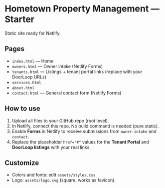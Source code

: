 # Hometown Property Management — Starter

Static site ready for Netlify.

## Pages
- `index.html` — Home
- `owners.html` — Owner intake (Netlify Forms)
- `tenants.html` — Listings + tenant portal links (replace with your DoorLoop URLs)
- `services.html`
- `about.html`
- `contact.html` — General contact form (Netlify Forms)

## How to use
1. Upload all files to your GitHub repo (root level).
2. In Netlify, connect this repo. No build command is needed (pure static).
3. Enable **Forms** in Netlify to receive submissions from `owner-intake` and `contact`.
4. Replace the placeholder `href="#"` values for the **Tenant Portal** and **DoorLoop listings** with your real links.

## Customize
- Colors and fonts: edit `assets/styles.css`.
- Logo: `assets/logo.svg` (square, works as favicon).
